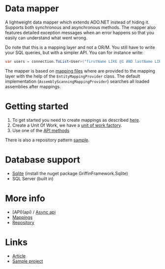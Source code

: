 ﻿Data mapper
=====================

A lightweight data mapper which extends ADO.NET instead of hiding it. Supports both
synchronous and asynchronous methods. The mapper also features detailed exception messages when an error happens so that you easily can
understand what went wrong.

Do note that this is a mapping layer and not a OR/M. You still have to write your
SQL queries, but with a simpler API. You can for instance write:

```csharp
var users = connection.ToList<User>("firstName LIKE @1 AND lastName LIKE @2", firstName, lastName);
```

The mapper is based on [mapping files](mappings) where are provided to the mapping
layer with the help of the `EntityMappingProvider` class. The default implementation
(`AssemblyScanningMappingProvider`) searches all loaded assemblies after mappings.

# Getting started

1. To get started you need to create mappings as described [here](mappings).
2. Create a Unit Of Work, we have a [unit of work factory](../unitofwork).
3. Use one of the [API methods](api)

There is also a repository pattern [sample](repository).

# Database support

* [Sqlite](Sqlite) (install the nuget package GriffinFramework.Sqlite)
* SQL Server (built in)

# More info

* [API)(api) / [Async api](async_api)
* [Mappings](mappings)
* [Repository](repository)

# Links

* [Article](http://blog.gauffin.org/2014/02/introducing-the-data-mapper-in-griffin-framework/)
* [Sample project](https://github.com/jgauffin/Griffin.Framework/tree/master/src/Examples/Data/Sqlite)
